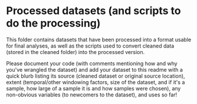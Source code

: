 # Processed datasets (and scripts to do the processing)

This folder contains datasets that have been processed into a format usable for final analyses, as well as the scripts used to convert cleaned data (stored in the cleaned folder) into the processed version. 

Please document your code (with comments mentioning how and why you've wrangled the dataset) and add your dataset to this readme with a quick blurb listing its source (cleaned dataset or original source location), extent (temporal/other windowing factors, size of the dataset, and if it's a sample, how large of a sample it is and how samples were chosen), any non-obvious variables (to newcomers to the dataset), and uses so far!
